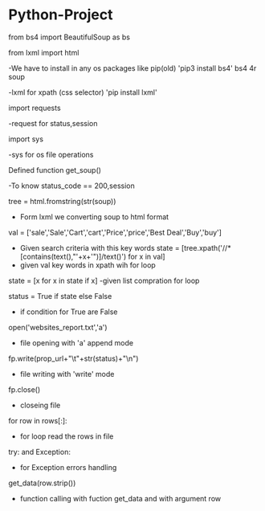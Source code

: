 # Python-Project

from bs4 import BeautifulSoup as bs

from lxml import html

-We have to install in any os packages like pip(old) 'pip3 install bs4' 
bs4 4r soup


-lxml for xpath (css selector)
'pip install lxml'

import requests 

-request for status,session

import sys

-sys for  os file operations

Defined function get_soup()

-To know status_code == 200,session

tree = html.fromstring(str(soup))
- Form lxml we converting soup to html format

val = ['sale','Sale','Cart','cart','Price','price','Best Deal','Buy','buy']
- Given search criteria with this key words 
state = [tree.xpath('//*[contains(text(),"'+x+'")]/text()')  for x in  val]
- given val key words in xpath wih for loop

state = [x for x in state if x]
-given list compration for loop

status = True if state else False
- if condition for True are False

open('websites_report.txt','a')
- file opening with 'a' append mode

fp.write(prop_url+"\t"+str(status)+"\n")   
- file writing with 'write'  mode

fp.close() 
 - closeing file  
 
for row in rows[:]:
- for loop read the rows in file

try: and Exception:
- for Exception errors handling

get_data(row.strip())
- function calling with fuction get_data and with argument row







